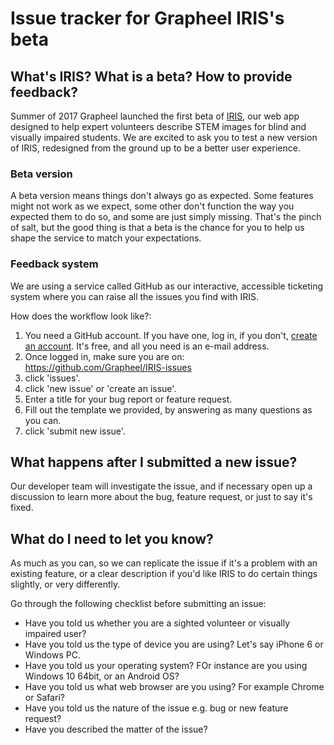 # Issue tracker for Grapheel IRIS's beta

## What's IRIS? What is a beta? How to provide feedback?

Summer of 2017 Grapheel launched the first beta of [IRIS](www.grapheel.com/home/iris/), our web app designed to help expert volunteers describe STEM images for blind and visually impaired students. We are excited to ask you to test a new version of IRIS, redesigned from the ground up to be a better user experience.

### Beta version

A beta version means things don't always go as expected. Some features might not work as we expect, some other don't function the way you expected them to do so, and some are just simply missing. That's the pinch of salt, but the good thing is that a beta is the chance for you to help us shape the service to match your expectations.

### Feedback system

We are using a service called GitHub as our interactive, accessible ticketing system where you can raise all the issues you find with IRIS.

How does the workflow look like?:

1. You need a GitHub account. If you have one, log in, if you don't, [create an account](https://github.com/login). It's free, and all you need is an e-mail address.
2. Once logged in, make sure you are on: https://github.com/Grapheel/IRIS-issues
3. click 'issues'.
4. click 'new issue' or 'create an issue'.
5. Enter a title for your bug report or feature request.
6. Fill out the template we provided, by answering as many questions as you can.
7. click 'submit new issue'.

## What happens after I submitted a new issue?

Our developer team will investigate the issue, and if necessary open up a discussion to learn more about the bug, feature request, or just to say it's fixed.

## What do I need to let you know?

As much as you can, so we can replicate the issue if it's a problem with an existing feature, or a clear description if you'd like IRIS to do certain things slightly, or very differently.

Go through the following checklist before submitting an issue:

- Have you told us whether you are a sighted volunteer or visually impaired user?
- Have you told us the type of device you are using? Let's say iPhone 6 or Windows PC.
- Have you told us your operating system? FOr instance are you using Windows 10 64bit, or an Android OS?
- Have you told us what web browser are you using? For example Chrome or Safari?
- Have you told us the nature of the issue e.g. bug or new feature request?
- Have you described the matter of the issue?
